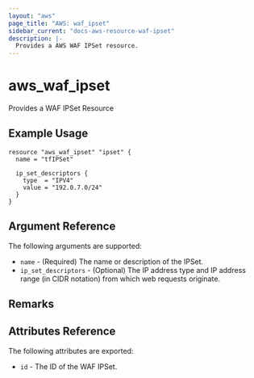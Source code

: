 ```yaml
---
layout: "aws"
page_title: "AWS: waf_ipset"
sidebar_current: "docs-aws-resource-waf-ipset"
description: |-
  Provides a AWS WAF IPSet resource.
---
```


# aws\_waf\_ipset

Provides a WAF IPSet Resource

## Example Usage

```
resource "aws_waf_ipset" "ipset" {
  name = "tfIPSet"

  ip_set_descriptors {
    type  = "IPV4"
    value = "192.0.7.0/24"
  }
}
```

## Argument Reference

The following arguments are supported:

* `name` - (Required) The name or description of the IPSet.
* `ip_set_descriptors` - (Optional) The IP address type and IP address range (in CIDR notation) from which web requests originate.

## Remarks

## Attributes Reference

The following attributes are exported:

* `id` - The ID of the WAF IPSet.
